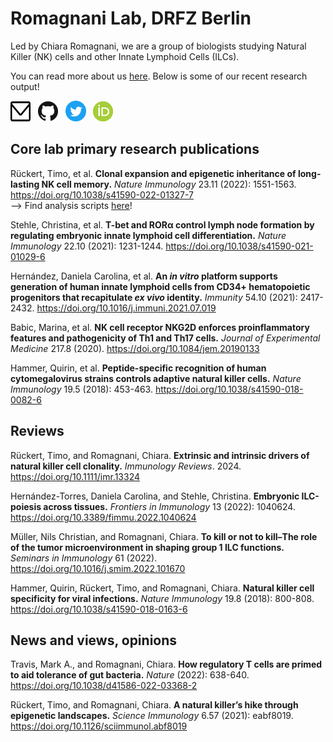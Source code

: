 # Romagnani Lab, DRFZ Berlin
Led by Chiara Romagnani, we are a group of biologists studying Natural Killer (NK) cells and other Innate Lymphoid Cells (ILCs).

You can read more about us [here](https://immunologie.charite.de/en/about_the_institute/team/management/). Below is some of our recent research output!


<a href="mailto:chiara.romagnani@charite.de"><img src="https://github.com/dy-lin/logos/blob/master/web/email-icon.svg" alt="chiara.romagnani@charite.de" title="chiara.romagnani@charite.de" width="32" height="32"></a>&nbsp;&nbsp;
<a href="https://github.com/romagnanilab"><img src="https://github.com/dy-lin/logos/raw/master/GitHub/GitHub-Mark/PNG/GitHub-Mark-32px.png" width="32" height="32" alt="@romagnanilab" title="@romagnanilab"></a>&nbsp;&nbsp;
<a href="https://twitter.com/RomagnaniLab"><img src="https://github.com/dy-lin/logos/raw/master/Twitter/Twitter%20Social%20Icons/Twitter%20Social%20Icons/Twitter_SocialIcon_Circle/Twitter_Social_Icon_Circle_Color.png" width="33" height="33" alt="@romagnanilab" title="@romagnanilab"></a>&nbsp;&nbsp;
<a href="https://orcid.org/0000-0002-5167-7463"><img src="https://github.com/dy-lin/logos/raw/master/ORC-ID/ORCID-iD_icon-32x32.png" alt="0000-0002-5167-7463" title="0000-0002-5167-7463" width="32" height="32"></a>&nbsp;

## Core lab primary research publications

Rückert, Timo, et al. **Clonal expansion and epigenetic inheritance of long-lasting NK cell memory.** *Nature Immunology* 23.11 (2022): 1551-1563. https://doi.org/10.1038/s41590-022-01327-7  
--> Find analysis scripts [here](https://github.com/romagnanilab/clonal_nk_analysis)!  
 
Stehle, Christina, et al. **T-bet and RORα control lymph node formation by regulating embryonic innate lymphoid cell differentiation.** *Nature Immunology* 22.10 (2021): 1231-1244. https://doi.org/10.1038/s41590-021-01029-6

Hernández, Daniela Carolina, et al. **An *in vitro* platform supports generation of human innate lymphoid cells from CD34+ hematopoietic progenitors that recapitulate *ex vivo* identity.** *Immunity* 54.10 (2021): 2417-2432. https://doi.org/10.1016/j.immuni.2021.07.019

Babic, Marina, et al. **NK cell receptor NKG2D enforces proinflammatory features and pathogenicity of Th1 and Th17 cells.** *Journal of Experimental Medicine* 217.8 (2020). https://doi.org/10.1084/jem.20190133

Hammer, Quirin, et al. **Peptide-specific recognition of human cytomegalovirus strains controls adaptive natural killer cells.** *Nature Immunology* 19.5 (2018): 453-463. https://doi.org/10.1038/s41590-018-0082-6

## Reviews

Rückert, Timo, and Romagnani, Chiara. **Extrinsic and intrinsic drivers of natural killer cell clonality.** *Immunology Reviews*. 2024. https://doi.org/10.1111/imr.13324

Hernández-Torres, Daniela Carolina, and Stehle, Christina. **Embryonic ILC-poiesis across tissues.** *Frontiers in Immunology* 13 (2022): 1040624. https://doi.org/10.3389/fimmu.2022.1040624

Müller, Nils Christian, and Romagnani, Chiara. **To kill or not to kill–The role of the tumor microenvironment in shaping group 1 ILC functions.** *Seminars in Immunology* 61 (2022). https://doi.org/10.1016/j.smim.2022.101670

Hammer, Quirin, Rückert, Timo, and Romagnani, Chiara. **Natural killer cell specificity for viral infections.** *Nature Immunology* 19.8 (2018): 800-808. https://doi.org/10.1038/s41590-018-0163-6

## News and views, opinions

Travis, Mark A., and Romagnani, Chiara. **How regulatory T cells are primed to aid tolerance of gut bacteria.** *Nature* (2022): 638-640. https://doi.org/10.1038/d41586-022-03368-2

Rückert, Timo, and Romagnani, Chiara. **A natural killer’s hike through epigenetic landscapes.** *Science Immunology* 6.57 (2021): eabf8019. https://doi.org/10.1126/sciimmunol.abf8019

